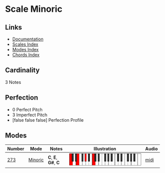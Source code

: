 # Scale Minoric

## Links

- [Documentation](index.md)
- [Scales Index](Scales.md)
- [Modes Index](Modes.md)
- [Chords Index](Chords.md)

## Cardinality

3 Notes

## Perfection

- 0 Perfect Pitch
- 3 Imperfect Pitch
- [false false false] Perfection Profile

## Modes

| Number | Mode | Notes | Illustration | Audio |
|--------|------|-------|--------------|-------|
| [273](https://ianring.com/musictheory/scales/273) | [Minoric](ModeMinoric.md) | **C**, **E**, **G#**, **C** | ![CNaturalMinoric](ModeCNaturalMinoric.png) | [midi](https://github.com/edipermadi/music/blob/main/docs/ModeCNaturalMinoric.mid?raw=true) | 
